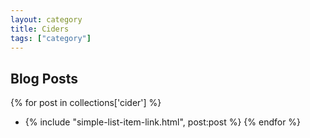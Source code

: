 ```yaml
---
layout: category
title: Ciders
tags: ["category"]
---
```


## Blog Posts

{% for post in collections['cider'] %}
  * {% include "simple-list-item-link.html", post:post %}
{% endfor %}